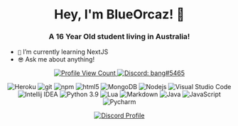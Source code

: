 
<h1 align="center">Hey, I'm BlueOrcaz! 👋</h1>

<h3 align="center">A 16 Year Old student living in Australia!</h3>

- `🔭` I’m currently learning NextJS
- `😎` Ask me about anything!


<p align="center">
  <a href="https://github.com/DiscordAnaxes">
    <img src="https://komarev.com/ghpvc/?username=BlueOrcaz&style=flat-square&label=Profile%20Views&logo=github" alt="Profile View Count"/>
  </a>
  </a>
  <a href="https://discord.com/users/362542194072092673">
    <img src="https://img.shields.io/badge/bang%235465-%237289da?logo=discord&style=flat-square" alt="Discord: bang#5465"/>
  </a>
</p>


  <p align="center">
 <img alt="Heroku" src="https://img.shields.io/badge/-Heroku-430098?style=flat-square&logo=heroku&logoColor=white" />
 <img alt="git" src="https://img.shields.io/badge/-Git-F05032?style=flat-square&logo=git&logoColor=white" />
 <img alt="npm" src="https://img.shields.io/badge/-NPM-CB3837?style=flat-square&logo=npm&logoColor=white" />
 <img alt="html5" src="https://img.shields.io/badge/-HTML5-E34F26?style=flat-square&logo=html5&logoColor=white" />
 <img alt="MongoDB" src="https://img.shields.io/badge/-MongoDB-13aa52?style=flat-square&logo=mongodb&logoColor=white" />
 <img alt="Nodejs" src="https://img.shields.io/badge/-Nodejs-43853d?style=flat-square&logo=Node.js&logoColor=white" />
 <img alt="Visual Studio Code" src="https://img.shields.io/badge/-vscode-0078d7?style=flat-square&logo=visualstudiocode&logoColor=white" />
 <img alt="Intellij IDEA" src="https://img.shields.io/badge/-intellij-D0A384?style=flat-square&logo=intellijidea&logoColor=white" />
 <img alt="Python 3.9" src="https://img.shields.io/badge/-Python-217346?style=flat-square&logo=python&logoColor=white" />
 <img alt = "Lua" src="https://img.shields.io/badge/-Lua-2C2D72?style=flat-square&logo=lua&logoColor=white" />
  <img alt = "Markdown" src="https://img.shields.io/badge/Markdown-000000?style=flat-square&logo=markdown&logoColor=white" />
  <img alt ="Java" src="https://img.shields.io/badge/Java-ED8B00?style=flat-square&logo=openjdk&logoColor=white" />
  <img alt="JavaScript" src="https://img.shields.io/badge/JavaScript-323330?style=flat-square&logo=javascript&logoColor=F7DF1E" />
  <img alt="Pycharm" src="https://img.shields.io/badge/PyCharm-000000.svg?&style=flat-square&logo=PyCharm&logoColor=white" />
 </p>
</details>


<p align="center">
  <a href="https://discord.com/users/362542194072092673">
    <img src="https://lanyard-profile-readme.vercel.app/api/362542194072092673?bg=0a0f16" alt="Discord Profile"/>
  </a>
</p>
 




